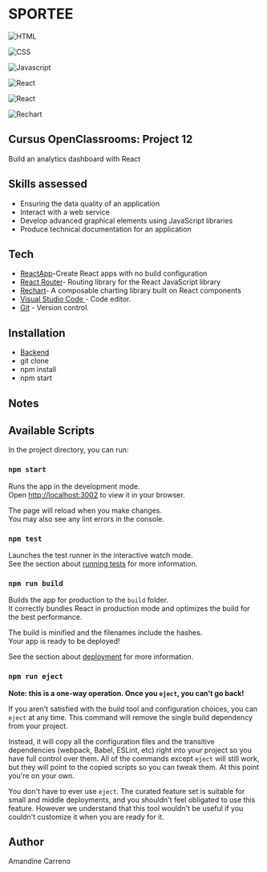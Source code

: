 # SPORTEE

![HTML](https://img.shields.io/badge/Use-HMTL-green)

![CSS](https://img.shields.io/badge/Use-SASS-pink)

![Javascript](https://shields.io/badge/Use-javascript-yellow)

![React](https://shields.io/badge/madewith-reactApp-teal)

![React](https://shields.io/badge/madewith-reactRouter-blue)

![Rechart](https://shields.io/badge/madewith-recharts-purple)

## Cursus OpenClassrooms: Project 12

Build an analytics dashboard with React

## Skills assessed

- Ensuring the data quality of an application
- Interact with a web service
- Develop advanced graphical elements using JavaScript libraries
- Produce technical documentation for an application

## Tech

- [ReactApp](https://github.com/facebook/create-react-app)-Create React apps with no build configuration
- [React Router](https://github.com/remix-run/react-router)- Routing library for the React JavaScript library
- [Rechart](https://recharts.org/en-US)- A composable charting library built on React components
- [Visual Studio Code ](https://code.visualstudio.com/) - Code editor.
- [Git](https://git-scm.com/) - Version control.

## Installation

- [Backend](https://github.com/OpenClassrooms-Student-Center/P9-front-end-dashboard)
- git clone
- npm install
- npm start

## Notes
## Available Scripts

In the project directory, you can run:

### `npm start`

Runs the app in the development mode.\
Open [http://localhost:3002](http://localhost:3002) to view it in your browser.

The page will reload when you make changes.\
You may also see any lint errors in the console.

### `npm test`

Launches the test runner in the interactive watch mode.\
See the section about [running tests](https://facebook.github.io/create-react-app/docs/running-tests) for more information.

### `npm run build`

Builds the app for production to the `build` folder.\
It correctly bundles React in production mode and optimizes the build for the best performance.

The build is minified and the filenames include the hashes.\
Your app is ready to be deployed!

See the section about [deployment](https://facebook.github.io/create-react-app/docs/deployment) for more information.

### `npm run eject`

**Note: this is a one-way operation. Once you `eject`, you can't go back!**

If you aren't satisfied with the build tool and configuration choices, you can `eject` at any time. This command will remove the single build dependency from your project.

Instead, it will copy all the configuration files and the transitive dependencies (webpack, Babel, ESLint, etc) right into your project so you have full control over them. All of the commands except `eject` will still work, but they will point to the copied scripts so you can tweak them. At this point you're on your own.

You don't have to ever use `eject`. The curated feature set is suitable for small and middle deployments, and you shouldn't feel obligated to use this feature. However we understand that this tool wouldn't be useful if you couldn't customize it when you are ready for it.


## Author

Amandine Carreno
